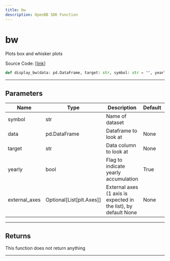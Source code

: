 ```yaml
---
title: bw
description: OpenBB SDK Function
---
```


# bw

Plots box and whisker plots

Source Code: [[link](https://github.com/OpenBB-finance/OpenBBTerminal/tree/main/openbb_terminal/common/quantitative_analysis/qa_view.py#L258)]

```python
def display_bw(data: pd.DataFrame, target: str, symbol: str = "", yearly: bool = True, external_axes: Optional[List[matplotlib.axes._axes.Axes]] = None) -> None
```
---
## Parameters

| Name | Type | Description | Default | Optional |
| ---- | ---- | ----------- | ------- | -------- |
| symbol | str | Name of dataset |  | True |
| data | pd.DataFrame | Dataframe to look at | None | False |
| target | str | Data column to look at | None | False |
| yearly | bool | Flag to indicate yearly accumulation | True | True |
| external_axes | Optional[List[plt.Axes]] | External axes (1 axis is expected in the list), by default None | None | True |

---
## Returns

This function does not return anything

---
